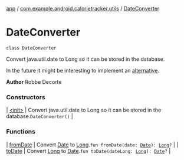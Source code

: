 [app](../../index.md) / [com.example.android.calorietracker.utils](../index.md) / [DateConverter](./index.md)

# DateConverter

`class DateConverter`

Convert java.util.date to Long so it can be stored in the database.

In the future it might be interesting to implement an [alternative](www.github.com/JakeWharton/ThreeTenABP).

**Author**
Robbe Decorte

### Constructors

| [&lt;init&gt;](-init-.md) | Convert java.util.date to Long so it can be stored in the database.`DateConverter()` |

### Functions

| [fromDate](from-date.md) | Convert [Date](https://docs.oracle.com/javase/6/docs/api/java/util/Date.html) to [Long](https://kotlinlang.org/api/latest/jvm/stdlib/kotlin/-long/index.html).`fun fromDate(date: `[`Date`](https://docs.oracle.com/javase/6/docs/api/java/util/Date.html)`): `[`Long`](https://kotlinlang.org/api/latest/jvm/stdlib/kotlin/-long/index.html)`?` |
| [toDate](to-date.md) | Convert [Long](https://kotlinlang.org/api/latest/jvm/stdlib/kotlin/-long/index.html) to [Date](https://docs.oracle.com/javase/6/docs/api/java/util/Date.html).`fun toDate(dateLong: `[`Long`](https://kotlinlang.org/api/latest/jvm/stdlib/kotlin/-long/index.html)`): `[`Date`](https://docs.oracle.com/javase/6/docs/api/java/util/Date.html)`?` |

